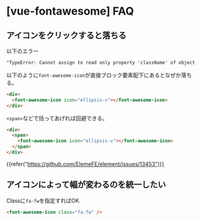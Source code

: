 # [vue-fontawesome] FAQ


アイコンをクリックすると落ちる
------------------------------

以下のエラー

```txt
"TypeError: Cannot assign to read only property 'className' of object '#'"
```

以下のように`font-awesome-icon`が直接ブロック要素配下にあるとなぜか落ちる。

```html
<div>
  <font-awesome-icon icon="ellipsis-v"></font-awesome-icon>
</div>
```

`<span>`などで括ってあげれば回避できる。

```html
<div>
  <span>
    <font-awesome-icon icon="ellipsis-v"></font-awesome-icon>
  </span>
</div>
```

{{refer("https://github.com/ElemeFE/element/issues/13453")}}


アイコンによって幅が変わるのを統一したい
----------------------------------------

Classに`fa-fw`を指定すればOK.

```html
<font-awesome-icon class="fa-fw" />
```
